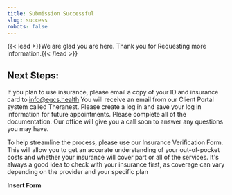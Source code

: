 ```yaml
---
title: Submission Successful
slug: success
robots: false
---
```


{{< lead >}}We are glad you are here. Thank you for Requesting more information.{{< /lead >}}

## Next Steps:

If you plan to use insurance, please email a copy of your ID and insurance card to info@egcs.health
You will receive an email from our Client Portal system called Theranest. Please create a log in and save your log in information for future appointments. Please complete all of the documentation. Our office will give you a call soon to answer any questions you may have.

To help streamline the process, please use our Insurance Verification Form. This will allow you to get an accurate understanding of your out-of-pocket costs and whether your insurance will cover part or all of the services. It's always a good idea to check with your insurance first, as coverage can vary depending on the provider and your specific plan

**Insert Form**